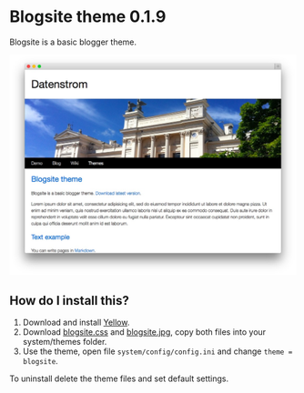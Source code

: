 Blogsite theme 0.1.9
====================
Blogsite is a basic blogger theme. 

![Screenshot](blogsite-screenshot.jpg?raw=true)

How do I install this?
----------------------
1. Download and install [Yellow](https://github.com/markseu/yellowcms/).  
2. Download [blogsite.css](blogsite.css?raw=true) and [blogsite.jpg](blogsite.jpg?raw=true), copy both files into your system/themes folder.  
3. Use the theme, open file `system/config/config.ini` and change `theme = blogsite`.  

To uninstall delete the theme files and set default settings.